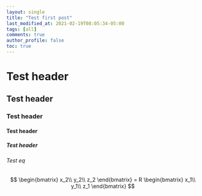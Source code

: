 ```yaml
---
layout: single
title: "Test first post"
last_modified_at: 2021-02-19T08:05:34-05:00
tags: [all]
comments: true
author_profile: false
toc: true
---
```


# Test header
## Test header
### Test header
#### Test header
##### Test header
###### Test eq


$$
\begin{bmatrix}
x_2\\
y_2\\
z_2  
\end{bmatrix}
= R \begin{bmatrix}
                  x_1\\
                  y_1\\
                  z_1  
                  \end{bmatrix}
$$